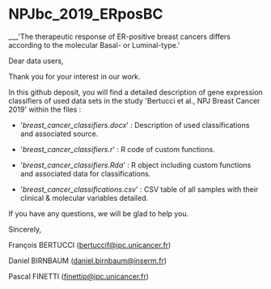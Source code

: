 # NPJbc_2019_ERposBC
___'The therapeutic response of ER-positive breast cancers differs according to the molecular Basal- or Luminal-type.'

Dear data users,

Thank you for your interest in our work.

In this github deposit, you will find a detailed description of gene expression classifiers of used data sets in the study 'Bertucci et al., NPJ Breast Cancer 2019' within the files :

- '*breast_cancer_classifiers.docx*' : Description of used classifications and associated source.

- '*breast_cancer_classifiers.r*' : R code of custom functions.

- '*breast_cancer_classifiers.Rda*' : R object including custom functions and associated data for classifications.

- '*breast_cancer_classifications.csv*' : CSV table of all samples with their clinical & molecular variables detailed.

If you have any questions, we will be glad to help you.

Sincerely,

François BERTUCCI (<bertuccif@ipc.unicancer.fr>)

Daniel BIRNBAUM (<daniel.birnbaum@inserm.fr>)

Pascal FINETTI	(<finettip@ipc.unicancer.fr>)
